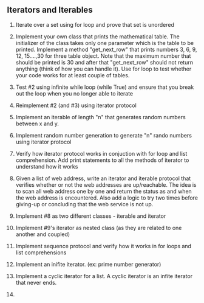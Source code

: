 ## Iterators and Iterables

1. Iterate over a set using for loop and prove that set is unordered

2. Implement your own class that prints the mathematical table. The initializer of the class takes only one parameter which is the table to be printed. Implement a method "get_next_row" that prints numbers 3, 6, 9, 12, 15....,30 for three table object. Note that the maximum number that should be printed is 30 and after that "get_next_row" should not return anything (think of how you can handle it). Use for loop to test whether your code works for at least couple of tables.

3. Test #2 using infinite while loop (while True) and ensure that you break out the loop when you no longer able to iterate

4. Reimplement #2 (and #3) using iterator protocol

5. Implement an iterable of length "n" that generates random numbers between x and y.

6. Implement random number generation to generate "n" rando numbers using iterator protocol

7. Verify how iterator protocol works in conjuction with for loop and list comprehension. Add print statements to all the methods of iterator to understand how it works

8. Given a list of web address, write an iterator and iterable protocol that verifies whether or not the web addresses are up/reachable. The idea is to scan all web address one by one and return the status as and when the web address is encountered. Also add a logic to try two times before giving-up or concluding that the web service is not up.

9. Implement #8 as two different classes - iterable and iterator

10. Implement #9's iterator as nested class (as they are related to one another and coupled)

11. Implement sequence protocol and verify how it works in for loops and list comprehensions

12. Implement an inifite iterator. (ex: prime number generator)

13. Implement a cyclic iterator for a list. A cyclic iterator is an infite iterator that never ends.

14. 